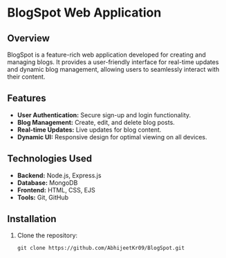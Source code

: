 # BlogSpot Web Application

## Overview
BlogSpot is a feature-rich web application developed for creating and managing blogs. It provides a user-friendly interface for real-time updates and dynamic blog management, allowing users to seamlessly interact with their content.

## Features
- **User Authentication:** Secure sign-up and login functionality.
- **Blog Management:** Create, edit, and delete blog posts.
- **Real-time Updates:** Live updates for blog content.
- **Dynamic UI:** Responsive design for optimal viewing on all devices.

## Technologies Used
- **Backend:** Node.js, Express.js
- **Database:** MongoDB
- **Frontend:** HTML, CSS, EJS
- **Tools:** Git, GitHub

## Installation
1. Clone the repository:
   ```
   git clone https://github.com/AbhijeetKr09/BlogSpot.git
   ```
